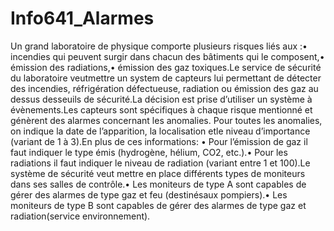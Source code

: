 # Info641_Alarmes
Un grand laboratoire de physique comporte plusieurs risques liés aux :• incendies qui peuvent surgir dans chacun des bâtiments qui le composent,• émission des radiations,• émission des gaz toxiques.Le service de sécurité du laboratoire veutmettre un system de capteurs lui permettant de détecter des incendies, réfrigération défectueuse, radiation ou émission des gaz au dessus desseuils de sécurité.La décision est prise d’utiliser un système à évènements.Les capteurs sont spécifiques à chaque risque mentionné et génèrent des alarmes concernant les anomalies. Pour toutes les anomalies, on indique la date de l’apparition, la localisation etle niveau d’importance (variant de 1 à 3).En plus de ces informations: • Pour l’émission de gaz il faut indiquer le type émis (hydrogène, hélium, CO2, etc.).• Pour les radiations il faut indiquer le niveau de radiation (variant entre 1 et 100).Le système de sécurité veut mettre en place différents types de moniteurs dans ses salles de contrôle.• Les moniteurs de type A sont capables de gérer des alarmes de type gaz et feu (destinésaux pompiers).• Les moniteurs de type B sont capables de gérer des alarmes de type gaz et radiation(service environnement).
